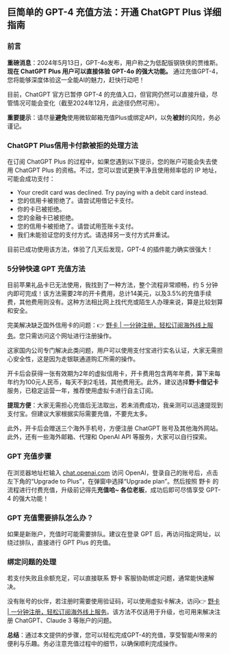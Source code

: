 ## 巨简单的 GPT-4 充值方法：开通 ChatGPT Plus 详细指南

### 前言

**重磅消息**：2024年5月13日，GPT-4o发布，用户称之为低配版钢铁侠的贾维斯。**现在 ChatGPT Plus 用户可以直接体验 GPT-4o 的强大功能。** 通过充值GPT-4，您将能够深度体验这一全能AI的魅力，赶快行动吧！

目前，ChatGPT 官方已暂停 GPT-4 的充值入口，但官网仍然可以直接升级，尽管情况可能会变化（截至2024年12月，此途径仍然可用）。

**重要提示**：请尽量**避免**使用微软邮箱充值Plus或绑定API，以免**被封**的风险，务必谨记。

### ChatGPT Plus信用卡付款被拒的处理方法

在订阅 ChatGPT Plus 的过程中，如果您遇到以下提示，您的账户可能会失去使用 ChatGPT Plus 的资格。不过，您可以尝试更换干净且使用频率低的 IP 地址，可能会成功支付：

- Your credit card was declined. Try paying with a debit card instead.
- 您的信用卡被拒绝了。请尝试用借记卡支付。
- 你的卡已被拒绝。
- 您的金融卡已被拒绝。
- 您的信用卡被拒绝了。请尝试用签账卡支付。
- 我们未能验证您的支付方式。请选择另一支付方式并重试。

目前已成功使用该方法，体验了几天后发现，GPT-4 的插件能力确实很强大！

### 5分钟快速 GPT 充值方法

目前苹果礼品卡已无法使用，我找到了一种方法，整个流程非常顺畅，约 5 分钟内即可完成！该方法需要2年的开卡费用，总计14美元，以及3.5%的充值手续费，其他费用则没有。这种方法相比网上找代充或陌生人办理来说，算是比较划算和安全。

完美解决缺乏国外信用卡的问题：👉 [野卡 | 一分钟注册，轻松订阅海外线上服务](https://bit.ly/bewildcard)。您只需访问这个网址进行注册操作。

这家国内公司专门解决此类问题，用户可以使用支付宝进行实名认证，大家无需担心安全性，这是因为走银联通道购汇所需的操作。

开卡后会获得一张有效期为2年的虚拟信用卡，开卡费用包含两年年费，算下来每年约为100元人民币，每天不到2毛钱，其他费用无。此外，建议选择**野卡借记卡**服务，已稳定运营一年，推荐使用虚拟卡进行自主订阅。

**提现方便**：大家无需担心充值后无法取出，若未消费成功，我亲测可以迅速提现到支付宝。但建议大家根据实际需要充值，不要充太多。

此外，开卡后会赠送三个海外手机号，方便注册 ChatGPT 账号及其他海外网站。此外，还有一些海外邮箱、代理和 OpenAI API 等服务，大家可以自行探索。

### GPT 充值步骤

在浏览器地址栏输入 [chat.openai.com](https://chat.openai.com/) 访问 OpenAI，登录自己的账号后，点击左下角的“Upgrade to Plus”，在弹窗中选择“Upgrade plan”。然后按照 野卡 的流程进行付费充值，升级前记得先**充值哈~ 各位老板**，成功后即可尽情享受 GPT-4 的强大功能！

### GPT 充值需要排队怎么办？

如果是新账户，充值时可能需要排队。建议在登录 GPT 后，再访问指定网址，以绕过排队，直接进行 GPT Plus 的充值。

### 绑定问题的处理

若支付失败且余额充足，可以直接联系 野卡 客服协助绑定问题，通常能快速解决。

没有账号的伙伴，若注册时需要使用验证码，可以使用虚拟卡解决，访问👉 [野卡 | 一分钟注册，轻松订阅海外线上服务](https://bit.ly/bewildcard)。该方法不仅适用于升级，也可用来解决注册 ChatGPT、Claude 3 等账户的问题。

**总结**：通过本文提供的步骤，您可以轻松完成GPT-4的充值，享受智能AI带来的便利与乐趣。务必注意充值过程中的细节，以确保顺利完成操作。